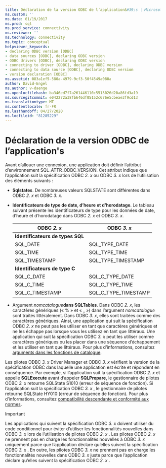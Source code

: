 ```yaml
---
title: Déclaration de la version ODBC de l’application&#39;s | Microsoft Docs
ms.custom: ''
ms.date: 01/19/2017
ms.prod: sql
ms.prod_service: connectivity
ms.reviewer: ''
ms.technology: connectivity
ms.topic: conceptual
helpviewer_keywords:
- declaring ODBC version [ODBC]
- data sources [ODBC], declaring ODBC version
- ODBC drivers [ODBC], declaring ODBC version
- connecting to driver [ODBC], declaring ODBC version
- connecting to data source [ODBC], declaring ODBC version
- version declaration [ODBC]
ms.assetid: 083a1ef5-580a-4979-9cf3-50f4549a080a
author: David-Engel
ms.author: v-daenge
ms.openlocfilehash: ba346ed7f7a261446110c5513026d20a86fd3a19
ms.sourcegitcommit: e042272a38fb646df05152c676e5cbeae3f9cd13
ms.translationtype: MT
ms.contentlocale: fr-FR
ms.lasthandoff: 04/27/2020
ms.locfileid: "81285229"
---
```

# <a name="declaring-the-application39s-odbc-version"></a>Déclaration de la version ODBC de l’application&#39;s
Avant d’allouer une connexion, une application doit définir l’attribut d’environnement SQL_ATTR_ODBC_VERSION. Cet attribut indique que l’application suit la spécification ODBC *2. x* ou ODBC *3. x* lors de l’utilisation des éléments suivants :  
  
-   **Sqlstates**. De nombreuses valeurs SQLSTATE sont différentes dans ODBC *2. x* et ODBC *3. x*.  
  
-   **Identificateurs de type de date, d’heure et d’horodatage**. Le tableau suivant présente les identificateurs de type pour les données de date, d’heure et d’horodatage dans ODBC *2. x* et ODBC *3. x*.  
  
    |ODBC *2. x*|ODBC *3. x*|  
    |----------------|----------------|  
    |**Identificateurs de types SQL**||  
    |SQL_DATE|SQL_TYPE_DATE|  
    |SQL_TIME|SQL_TYPE_TIME|  
    |SQL_TIMESTAMP|SQL_TYPE_TIMESTAMP|  
    |**Identificateurs de type C**||  
    |SQL_C_DATE|SQL_C_TYPE_DATE|  
    |SQL_C_TIME|SQL_C_TYPE_TIME|  
    |SQL_C_TIMESTAMP|SQL_C_TYPE_TIMESTAMP|  
  
-   Argument _nomcatalogue_**dans SQLTables**.   Dans ODBC *2. x*, les caractères génériques (« % » et « _ ») dans l’argument *nomcatalogue* sont traités littéralement. Dans ODBC *3. x*, elles sont traitées comme des caractères génériques. Ainsi, une application qui suit la spécification ODBC *2. x* ne peut pas les utiliser en tant que caractères génériques et ne les échappe pas lorsque vous les utilisez en tant que littéraux. Une application qui suit la spécification ODBC *3. x* peut les utiliser comme caractères génériques ou les placer dans une séquence d’échappement et les utiliser en tant que littéraux. Pour plus d’informations, consultez [arguments dans les fonctions de catalogue](../../../odbc/reference/develop-app/arguments-in-catalog-functions.md).  
  
 Les pilotes ODBC *3. x* Driver Manager et ODBC *3. x* vérifient la version de la spécification ODBC dans laquelle une application est écrite et répondent en conséquence. Par exemple, si l’application suit la spécification ODBC *2. x* et appelle **SQLExecute** avant d’appeler **SQLPrepare**, le gestionnaire de pilotes ODBC *3. x* retourne SQLState S1010 (erreur de séquence de fonction). Si l’application suit la spécification ODBC *3. x* , le gestionnaire de pilotes retourne SQLState HY010 (erreur de séquence de fonction). Pour plus d’informations, consultez [compatibilité descendante et conformité aux normes](../../../odbc/reference/develop-app/backward-compatibility-and-standards-compliance.md).  
  
> [!IMPORTANT]  
>  Les applications qui suivent la spécification ODBC *3. x* doivent utiliser du code conditionnel pour éviter d’utiliser les fonctionnalités nouvelles dans ODBC *3. x* lors de l’utilisation de pilotes ODBC *2. x* . Les pilotes ODBC *2. x* ne prennent pas en charge les fonctionnalités nouvelles à ODBC *3. x* uniquement parce que l’application déclare qu’elles suivent la spécification ODBC *3. x* . En outre, les pilotes ODBC *3. x* ne prennent pas en charge les fonctionnalités nouvelles dans ODBC *3. x* juste parce que l’application déclare qu’elles suivent la spécification ODBC *2. x* .
